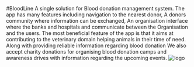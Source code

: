 #BloodLine
A single solution for Blood donation management system. 
The app has many features including navigation to the nearest donor, A donors community where information can be exchanged, An organisation interface where the banks and hospitals and communicate between the Organisation and the users.
The most beneficial feature of the app is that it aims at contributing to the veterinary domain helping animals in their time of need.
Along with providing reliable information regarding blood donation
We also accept charity donations for organising blood donation camps and awareness drives with information regarding the upcoming events.
![logo](https://user-images.githubusercontent.com/83495805/125183324-53ad2e00-e233-11eb-9a4a-0a270c0627ab.jpg)
